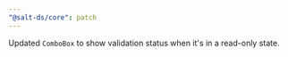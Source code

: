 ```yaml
---
"@salt-ds/core": patch
---
```


Updated `ComboBox` to show validation status when it's in a read-only state.
